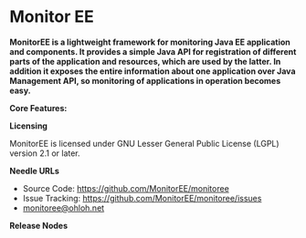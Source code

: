 Monitor EE
================================

**MonitorEE is a lightweight framework for monitoring Java EE application and components. It provides a simple Java API for registration of different parts of the application and resources, which are used by the latter. In addition it exposes the entire information about one application over Java Management API, so monitoring of applications in operation becomes easy.**


**Core Features:**




**Licensing**

MonitorEE is licensed under GNU Lesser General Public License (LGPL) version 2.1 or later.


**Needle URLs**

* Source Code:			https://github.com/MonitorEE/monitoree
* Issue Tracking:			https://github.com/MonitorEE/monitoree/issues
* [monitoree@ohloh.net](https://www.ohloh.net/p/monitoree)



<script type="text/javascript" src="http://www.ohloh.net/p/714248/widgets/project_thin_badge.js">
</script>


**Release Nodes**
